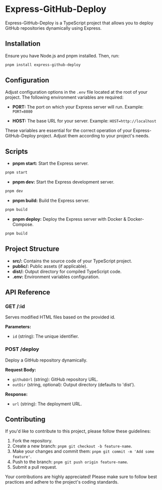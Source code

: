 # Express-GitHub-Deploy

Express-GitHub-Deploy is a TypeScript project that allows you to deploy GitHub repositories dynamically using Express.

## Installation

Ensure you have Node.js and pnpm installed. Then, run:

```bash
pnpm install express-github-deploy
```

## Configuration

Adjust configuration options in the `.env` file located at the root of your project. The following environment variables are required:

- **PORT:** The port on which your Express server will run. Example: `PORT=8080`

- **HOST:** The base URL for your server. Example: `HOST=http://localhost`

These variables are essential for the correct operation of your Express-GitHub-Deploy project. Adjust them according to your project's needs.

## Scripts

- **pnpm start:** Start the Express server.
  
```bash
pnpm start
```

- **pnpm dev:** Start the Express development server.
  
```bash
pnpm dev
```

- **pnpm build:** Build the Express server.
  
```bash
pnpm build
```

- **pnpm deploy:** Deploy the Express server with Docker & Docker-Compose.
  
```bash
pnpm build
```


## Project Structure

- **src/:** Contains the source code of your TypeScript project.
- **public/:** Public assets (if applicable).
- **dist/:** Output directory for compiled TypeScript code.
- **.env:** Environment variables configuration.

## API Reference

### GET /:id

Serves modified HTML files based on the provided id.

**Parameters:**

- `id` (string): The unique identifier.

### POST /deploy

Deploy a GitHub repository dynamically.

**Request Body:**

- `githubUrl` (string): GitHub repository URL.
- `outDir` (string, optional): Output directory (defaults to 'dist').

**Response:**

- `url` (string): The deployment URL.


## Contributing

If you'd like to contribute to this project, please follow these guidelines:

1. Fork the repository.
2. Create a new branch: `pnpm git checkout -b feature-name`.
3. Make your changes and commit them: `pnpm git commit -m 'Add some feature'`.
4. Push to the branch: `pnpm git push origin feature-name`.
5. Submit a pull request.

Your contributions are highly appreciated! Please make sure to follow best practices and adhere to the project's coding standards.
